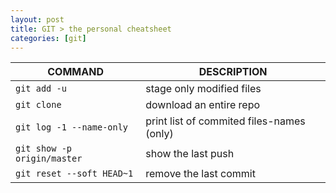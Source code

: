 ```yaml
---
layout: post
title: GIT > the personal cheatsheet
categories: [git]
---
```


COMMAND                     | DESCRIPTION
----------------------------|------------------------------------------
`git add -u`                | stage only modified files
`git clone`                 | download an entire repo
`git log -1 --name-only`    | print list of commited files-names (only)
`git show -p origin/master` | show the last push
`git reset --soft HEAD~1`   | remove the last commit


